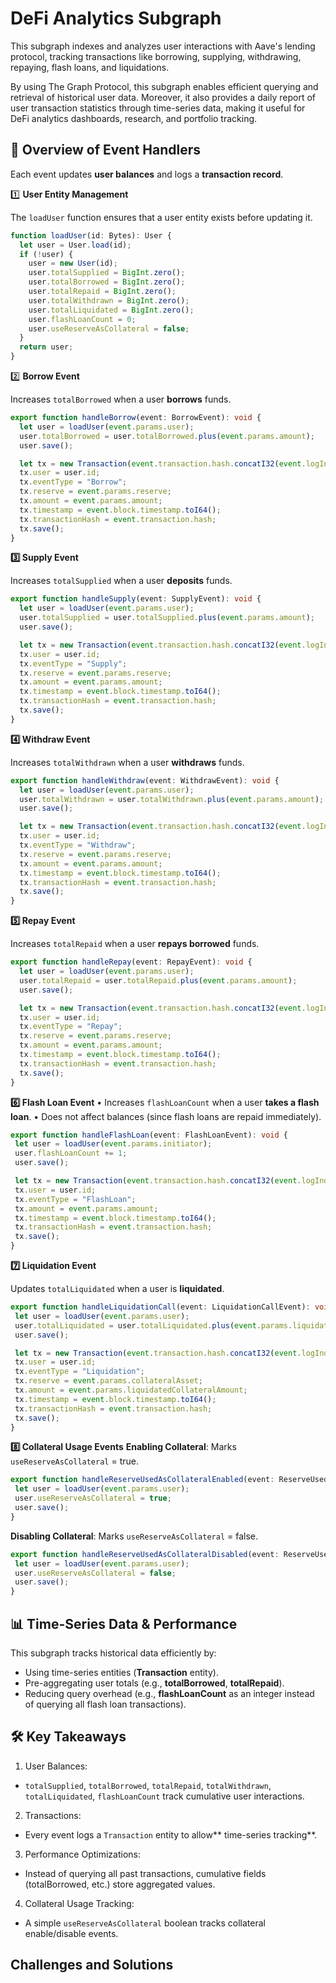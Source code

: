 # DeFi Analytics Subgraph

This subgraph indexes and analyzes user interactions with Aave's lending protocol, tracking transactions like borrowing, supplying, withdrawing, repaying, flash loans, and liquidations.

By using The Graph Protocol, this subgraph enables efficient querying and retrieval of historical user data. Moreover, it also provides a daily report of user transaction statistics through time-series data, making it useful for DeFi analytics dashboards, research, and portfolio tracking.

## 📌 Overview of Event Handlers

Each event updates **user balances** and logs a **transaction record**.

1️⃣ **User Entity Management**

The `loadUser` function ensures that a user entity exists before updating it.
```typescript
function loadUser(id: Bytes): User {
  let user = User.load(id);
  if (!user) {
    user = new User(id);
    user.totalSupplied = BigInt.zero();
    user.totalBorrowed = BigInt.zero();
    user.totalRepaid = BigInt.zero();
    user.totalWithdrawn = BigInt.zero();
    user.totalLiquidated = BigInt.zero();
    user.flashLoanCount = 0;
    user.useReserveAsCollateral = false;
  }
  return user;
}
```

2️⃣ **Borrow Event**

Increases `totalBorrowed` when a user **borrows** funds.

```typescript
export function handleBorrow(event: BorrowEvent): void {
  let user = loadUser(event.params.user);
  user.totalBorrowed = user.totalBorrowed.plus(event.params.amount);
  user.save();

  let tx = new Transaction(event.transaction.hash.concatI32(event.logIndex.toI32()).toHex());
  tx.user = user.id;
  tx.eventType = "Borrow";
  tx.reserve = event.params.reserve;
  tx.amount = event.params.amount;
  tx.timestamp = event.block.timestamp.toI64();
  tx.transactionHash = event.transaction.hash;
  tx.save();
}
```

**3️⃣ Supply Event**

Increases `totalSupplied` when a user **deposits** funds.

```typescript
export function handleSupply(event: SupplyEvent): void {
  let user = loadUser(event.params.user);
  user.totalSupplied = user.totalSupplied.plus(event.params.amount);
  user.save();

  let tx = new Transaction(event.transaction.hash.concatI32(event.logIndex.toI32()).toHex());
  tx.user = user.id;
  tx.eventType = "Supply";
  tx.reserve = event.params.reserve;
  tx.amount = event.params.amount;
  tx.timestamp = event.block.timestamp.toI64();
  tx.transactionHash = event.transaction.hash;
  tx.save();
}
```

**4️⃣ Withdraw Event**

Increases `totalWithdrawn` when a user **withdraws** funds.

```typescript
export function handleWithdraw(event: WithdrawEvent): void {
  let user = loadUser(event.params.user);
  user.totalWithdrawn = user.totalWithdrawn.plus(event.params.amount);
  user.save();

  let tx = new Transaction(event.transaction.hash.concatI32(event.logIndex.toI32()).toHex());
  tx.user = user.id;
  tx.eventType = "Withdraw";
  tx.reserve = event.params.reserve;
  tx.amount = event.params.amount;
  tx.timestamp = event.block.timestamp.toI64();
  tx.transactionHash = event.transaction.hash;
  tx.save();
}
```

**5️⃣ Repay Event**

Increases `totalRepaid` when a user **repays borrowed** funds.

```typescript
export function handleRepay(event: RepayEvent): void {
  let user = loadUser(event.params.user);
  user.totalRepaid = user.totalRepaid.plus(event.params.amount);
  user.save();

  let tx = new Transaction(event.transaction.hash.concatI32(event.logIndex.toI32()).toHex());
  tx.user = user.id;
  tx.eventType = "Repay";
  tx.reserve = event.params.reserve;
  tx.amount = event.params.amount;
  tx.timestamp = event.block.timestamp.toI64();
  tx.transactionHash = event.transaction.hash;
  tx.save();
}
```

**6️⃣ Flash Loan Event**
	•	Increases `flashLoanCount` when a user **takes a flash loan**.
	•	Does not affect balances (since flash loans are repaid immediately).
 ```typescript
export function handleFlashLoan(event: FlashLoanEvent): void {
  let user = loadUser(event.params.initiator);
  user.flashLoanCount += 1;
  user.save();

  let tx = new Transaction(event.transaction.hash.concatI32(event.logIndex.toI32()).toHex());
  tx.user = user.id;
  tx.eventType = "FlashLoan";
  tx.amount = event.params.amount;
  tx.timestamp = event.block.timestamp.toI64();
  tx.transactionHash = event.transaction.hash;
  tx.save();
}
```

**7️⃣ Liquidation Event**

Updates `totalLiquidated` when a user is **liquidated**.
 ```typescript
export function handleLiquidationCall(event: LiquidationCallEvent): void {
  let user = loadUser(event.params.user);
  user.totalLiquidated = user.totalLiquidated.plus(event.params.liquidatedCollateralAmount);
  user.save();

  let tx = new Transaction(event.transaction.hash.concatI32(event.logIndex.toI32()).toHex());
  tx.user = user.id;
  tx.eventType = "Liquidation";
  tx.reserve = event.params.collateralAsset;
  tx.amount = event.params.liquidatedCollateralAmount;
  tx.timestamp = event.block.timestamp.toI64();
  tx.transactionHash = event.transaction.hash;
  tx.save();
}
```

**8️⃣ Collateral Usage Events**
**Enabling Collateral**: Marks `useReserveAsCollateral` = true.
 ```typescript
export function handleReserveUsedAsCollateralEnabled(event: ReserveUsedAsCollateralEnabledEvent): void {
  let user = loadUser(event.params.user);
  user.useReserveAsCollateral = true;
  user.save();
}
```
**Disabling Collateral**: Marks `useReserveAsCollateral` = false.
 ```typescript
export function handleReserveUsedAsCollateralDisabled(event: ReserveUsedAsCollateralDisabledEvent): void {
  let user = loadUser(event.params.user);
  user.useReserveAsCollateral = false;
  user.save();
}
```
## 📊 Time-Series Data & Performance
This subgraph tracks historical data efficiently by:
- Using time-series entities (**Transaction** entity).
- Pre-aggregating user totals (e.g., **totalBorrowed**, **totalRepaid**).
- Reducing query overhead (e.g., **flashLoanCount** as an integer instead of querying all flash loan transactions).

## 🛠 Key Takeaways
1.	User Balances:
- `totalSupplied`, `totalBorrowed`, `totalRepaid`, `totalWithdrawn`, `totalLiquidated`, `flashLoanCount` track cumulative user interactions.

2.	Transactions:
- Every event logs a `Transaction` entity to allow** time-series tracking**.

3.	Performance Optimizations:
- Instead of querying all past transactions, cumulative fields (totalBorrowed, etc.) store aggregated values.

4.	Collateral Usage Tracking:
- A simple `useReserveAsCollateral` boolean tracks collateral enable/disable events.

## Challenges and Solutions

